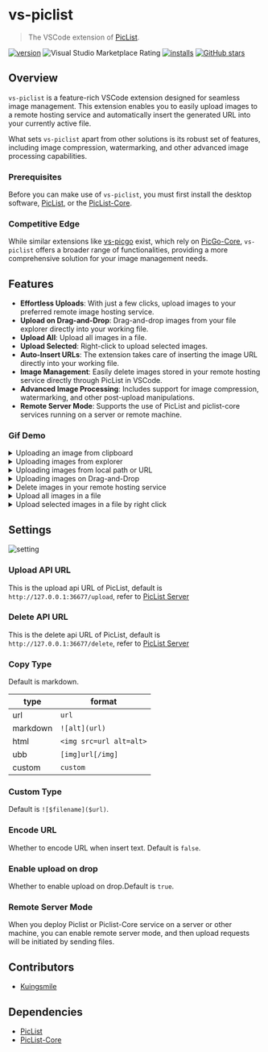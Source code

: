 # vs-piclist

> The VSCode extension of [PicList](https://github.com/Kuingsmile/PicList).

[![version](https://img.shields.io/vscode-marketplace/v/Kuingsmile.vs-piclist.svg?style=flat-square&label=vscode%20marketplace)](https://marketplace.visualstudio.com/items?itemName=Kuingsmile.vs-piclist)
![Visual Studio Marketplace Rating](https://img.shields.io/visual-studio-marketplace/r/Kuingsmile.vs-piclist?style=flat-square)
[![installs](https://img.shields.io/vscode-marketplace/d/Kuingsmile.vs-piclist.svg?style=flat-square)](https://marketplace.visualstudio.com/items?itemName=Kuingsmile.vs-piclist)
[![GitHub stars](https://img.shields.io/github/stars/Kuingsmile/vs-piclist.svg?style=flat-square&label=github%20stars)](https://github.com/Kuingsmile/vs-piclist)

## Overview

`vs-piclist` is a feature-rich VSCode extension designed for seamless image management. This extension enables you to easily upload images to a remote hosting service and automatically insert the generated URL into your currently active file.

What sets `vs-piclist` apart from other solutions is its robust set of features, including image compression, watermarking, and other advanced image processing capabilities.

### Prerequisites

Before you can make use of `vs-piclist`, you must first install the desktop software, [PicList](https://github.com/Kuingsmile/PicList), or the [PicList-Core](https://github.com/Kuingsmile/piclist-core).

### Competitive Edge

While similar extensions like [vs-picgo](https://github.com/PicGo/vs-picgo) exist, which rely on [PicGo-Core](https://github.com/PicGo/PicGo-Core), `vs-piclist` offers a broader range of functionalities, providing a more comprehensive solution for your image management needs.

## Features

- **Effortless Uploads**: With just a few clicks, upload images to your preferred remote image hosting service.
- **Upload on Drag-and-Drop**: Drag-and-drop images from your file explorer directly into your working file.
- **Upload All**: Upload all images in a file.
- **Upload Selected**: Right-click to upload selected images.
- **Auto-Insert URLs**: The extension takes care of inserting the image URL directly into your working file.
- **Image Management**: Easily delete images stored in your remote hosting service directly through PicList in VSCode.
- **Advanced Image Processing**: Includes support for image compression, watermarking, and other post-upload manipulations.
- **Remote Server Mode**: Supports the use of PicList and piclist-core services running on a server or remote machine.

### Gif Demo

<details>
<summary>Uploading an image from clipboard</summary>
<img src="https://s2.loli.net/2023/08/31/XvZrtgiuWwLYIHy.gif" alt="clipboard.gif">
</details>

<details>
<summary>Uploading images from explorer</summary>
<img src="https://s2.loli.net/2023/08/31/npvwQoT4Ucr5mPN.gif" alt="explorer.gif">
</details>

<details>
<summary>Uploading images from local path or URL</summary>
<img src="https://s2.loli.net/2023/08/31/tAW54rVFhO2KSTo.gif" alt="input box.gif">
</details>

<details>
<summary>Uploading images on Drag-and-Drop</summary>
<img src="https://s2.loli.net/2023/09/01/rflXoJLsR5heDqK.gif" alt="input box.gif">
</details>

<details>
<summary>Delete images in your remote hosting service</summary>
<img src="https://s2.loli.net/2023/09/01/8oYzJinhgajLfdI.gif" alt="input box.gif">
</details>

<details>
<summary>Upload all images in a file</summary>
<img src="https://s2.loli.net/2024/06/16/9JDyICxZ3mUEBio.gif" alt="input box.gif">
</details>

<details>
<summary>Upload selected images in a file by right click</summary>
<img src="https://s2.loli.net/2024/06/16/GUVjraIWTuX2wgn.gif" alt="input box.gif">
</details>

## Settings

![setting](https://s2.loli.net/2023/08/31/vL7WgcDrxIGzZBR.webp)

### Upload API URL

This is the upload api URL of PicList, default is `http://127.0.0.1:36677/upload`, refer to [PicList Server](https://piclist.cn/en/advanced.html#use-of-built-in-server)

### Delete API URL

This is the delete api URL of PicList, default is `http://127.0.0.1:36677/delete`, refer to [PicList Server](https://piclist.cn/en/advanced.html#use-of-built-in-server)

### Copy Type

Default is markdown.

| type     | format                  |
| -------- | ----------------------- |
| url      | `url`                   |
| markdown | `![alt](url)`           |
| html     | `<img src=url alt=alt>` |
| ubb      | `[img]url[/img]`        |
| custom   | `custom`                |

### Custom Type

Default is `![$filename]($url)`.

### Encode URL

Whether to encode URL when insert text. Default is `false`.

### Enable upload on drop

Whether to enable upload on drop.Default is `true`.

### Remote Server Mode

When you deploy Piclist or Piclist-Core service on a server or other machine, you can enable remote server mode, and then upload requests will be initiated by sending files.

## Contributors

- [Kuingsmile](https://github.com/Kuingsmile)

## Dependencies

- [PicList](https://github.com/Kuingsmile/PicList)
- [PicList-Core](https://github.com/Kuingsmile/piclist-core)